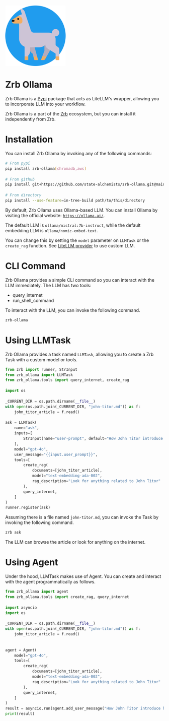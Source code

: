 ![](https://raw.githubusercontent.com/goFrendiAsgard/zrb-ollama/main/_images/android-chrome-192x192.png)

# Zrb Ollama

Zrb Ollama is a [Pypi](https://pypi.org) package that acts as LiteLLM's wrapper, allowing you to incorporate LLM into your workflow.

Zrb Ollama is a part of the [Zrb](https://pypi.org/project/zrb) ecosystem, but you can install it independently from Zrb. 

# Installation

You can install Zrb Ollama by invoking any of the following commands:

```bash
# From pypi
pip install zrb-ollama[chromadb,aws]

# From github
pip install git+https://github.com/state-alchemists/zrb-ollama.git@main

# From directory
pip install --use-feature=in-tree-build path/to/this/directory

```

By default, Zrb Ollama uses Ollama-based LLM. You can install Ollama by visiting the official website: [`https://ollama.ai/`](https://ollama.ai/).

The default LLM is `ollama/mistral:7b-instruct`, while the default embedding LLM is `ollama/nomic-embed-text`.

You can change this by setting the `model` parameter on `LLMTask` or the `create_rag` function. See [LiteLLM provider](https://docs.litellm.ai/docs/providers/) to use custom LLM.

# CLI Command 

Zrb Ollama provides a simple CLI command so you can interact with the LLM immediately. The LLM has two tools:

- query_internet
- run_shell_command

To interact with the LLM, you can invoke the following command.

```bash
zrb-ollama
```

# Using LLMTask

Zrb Ollama provides a task named `LLMTask`, allowing you to create a Zrb Task with a custom model or tools.

```python
from zrb import runner, StrInput
from zrb_ollama import LLMTask
from zrb_ollama.tools import query_internet, create_rag

import os

_CURRENT_DIR = os.path.dirname(__file__)
with open(os.path.join(_CURRENT_DIR, "john-titor.md")) as f:
    john_titor_article = f.read()

ask = LLMTask(
    name="ask",
    inputs=[
        StrInput(name="user-prompt", default="How John Titor introduce himself?"),
    ],
    model="gpt-4o",
    user_message="{{input.user_prompt}}",
    tools=[
        create_rag(
            documents=[john_titor_article],
            model="text-embedding-ada-002",
            rag_description="Look for anything related to John Titor"
        ),
        query_internet,
    ]
)
runner.register(ask)
```

Assuming there is a file named `john-titor.md`, you can invoke the Task by invoking the following command.

```bash
zrb ask
```

The LLM can browse the article or look for anything on the internet.

# Using Agent

Under the hood, LLMTask makes use of Agent. You can create and interact with the agent programmatically as follows.

```python
from zrb_ollama import agent
from zrb_ollama.tools import create_rag, query_internet

import asyncio
import os

_CURRENT_DIR = os.path.dirname(__file__)
with open(os.path.join(_CURRENT_DIR, "john-titor.md")) as f:
    john_titor_article = f.read()


agent = Agent(
    model="gpt-4o",
    tools=[
        create_rag(
            documents=[john_titor_article],
            model="text-embedding-ada-002",
            rag_description="Look for anything related to John Titor"
        ),
        query_internet,
    ]
)
result = asyncio.run(agent.add_user_message("How John Titor introduce himself?"))
print(result)
```


